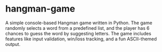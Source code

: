 # hangman-game
A simple console-based Hangman game written in Python. The game randomly selects a word from a predefined list, and the player has 6 chances to guess the word by suggesting letters. The game includes features like input validation, win/loss tracking, and a fun ASCII-themed output.
